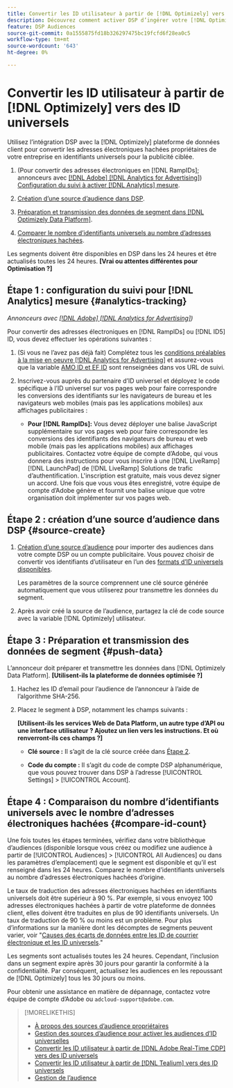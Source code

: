 ```yaml
---
title: Convertir les ID utilisateur à partir de [!DNL Optimizely] vers des ID universels
description: Découvrez comment activer DSP d’ingérer votre [!DNL Optimizely] segments propriétaires.
feature: DSP Audiences
source-git-commit: 0a1555875fd18b326297475bc19fcfd6f28ea0c5
workflow-type: tm+mt
source-wordcount: '643'
ht-degree: 0%

---
```


# Convertir les ID utilisateur à partir de [!DNL Optimizely] vers des ID universels

Utilisez l’intégration DSP avec la [!DNL Optimizely] plateforme de données client pour convertir les adresses électroniques hachées propriétaires de votre entreprise en identifiants universels pour la publicité ciblée.

1. (Pour convertir des adresses électroniques en [!DNL RampIDs]<!-- or [!DNL ID5] IDs -->; annonceurs avec [[!DNL Adobe] [!DNL Analytics for Advertising]](/help/integrations/analytics/overview.md)) [Configuration du suivi à activer [!DNL Analytics] mesure](#analytics-tracking).

1. [Création d’une source d’audience dans DSP](#source-create).

1. [Préparation et transmission des données de segment dans [!DNL Optimizely Data Platform]](#push-data).

1. [Comparer le nombre d’identifiants universels au nombre d’adresses électroniques hachées](#compare-id-count).

Les segments doivent être disponibles en DSP dans les 24 heures et être actualisés toutes les 24 heures. **[Vrai ou attentes différentes pour Optimisation ?]**

## Étape 1 : configuration du suivi pour [!DNL Analytics] mesure {#analytics-tracking}

*Annonceurs avec [[!DNL Adobe] [!DNL Analytics for Advertising]](/help/integrations/analytics/overview.md))*

Pour convertir des adresses électroniques en [!DNL RampIDs] ou [!DNL ID5] ID, vous devez effectuer les opérations suivantes :

1. (Si vous ne l’avez pas déjà fait) Complétez tous les [conditions préalables à la mise en oeuvre [!DNL Analytics for Advertising]](/help/integrations/analytics/prerequisites.md) et assurez-vous que la variable [AMO ID et EF ID](/help/integrations/analytics/ids.md) sont renseignées dans vos URL de suivi.

1. Inscrivez-vous auprès du partenaire d’ID universel et déployez le code spécifique à l’ID universel sur vos pages web pour faire correspondre les conversions des identifiants sur les navigateurs de bureau et les navigateurs web mobiles (mais pas les applications mobiles) aux affichages publicitaires :

   * **Pour [!DNL RampIDs]:** Vous devez déployer une balise JavaScript supplémentaire sur vos pages web pour faire correspondre les conversions des identifiants des navigateurs de bureau et web mobile (mais pas les applications mobiles) aux affichages publicitaires. Contactez votre équipe de compte d’Adobe, qui vous donnera des instructions pour vous inscrire à une [!DNL LiveRamp] [!DNL LaunchPad] de [!DNL LiveRamp] Solutions de trafic d’authentification. L&#39;inscription est gratuite, mais vous devez signer un accord. Une fois que vous vous êtes enregistré, votre équipe de compte d’Adobe génère et fournit une balise unique que votre organisation doit implémenter sur vos pages web.

## Étape 2 : création d’une source d’audience dans DSP {#source-create}

1. [Création d’une source d’audience](source-manage.md) pour importer des audiences dans votre compte DSP ou un compte publicitaire. Vous pouvez choisir de convertir vos identifiants d’utilisateur en l’un des [formats d’ID universels disponibles](source-about.md).

   Les paramètres de la source comprennent une clé source générée automatiquement que vous utiliserez pour transmettre les données du segment.

1. Après avoir créé la source de l’audience, partagez la clé de code source avec la variable [!DNL Optimizely] utilisateur.

## Étape 3 : Préparation et transmission des données de segment {#push-data}

L’annonceur doit préparer et transmettre les données dans [!DNL Optimizely Data Platform].  **[Utilisent-ils la plateforme de données optimisée ?]**  <!-- Data Platform? -->

1. Hachez les ID d’email pour l’audience de l’annonceur à l’aide de l’algorithme SHA-256.

1. Placez le segment à DSP, notamment les champs suivants :

   **[Utilisent-ils les services Web de Data Platform, un autre type d’API ou une interface utilisateur ? Ajoutez un lien vers les instructions. Et où renverront-ils ces champs ?]**  <!-- Are they using the Data Platform web services or what? Add a link to instructions. And where will they input these fields?  -->

   * **Clé source :** Il s’agit de la clé source créée dans [Étape 2](#source-create).

   * **Code du compte :** Il s’agit du code de compte DSP alphanumérique, que vous pouvez trouver dans DSP à l’adresse [!UICONTROL Settings] > [!UICONTROL Account].

## Étape 4 : Comparaison du nombre d’identifiants universels avec le nombre d’adresses électroniques hachées {#compare-id-count}

Une fois toutes les étapes terminées, vérifiez dans votre bibliothèque d’audiences (disponible lorsque vous créez ou modifiez une audience à partir de [!UICONTROL Audiences] > [!UICONTROL All Audiences] ou dans les paramètres d’emplacement) que le segment est disponible et qu’il est renseigné dans les 24 heures. Comparez le nombre d’identifiants universels au nombre d’adresses électroniques hachées d’origine.

Le taux de traduction des adresses électroniques hachées en identifiants universels doit être supérieur à 90 %. Par exemple, si vous envoyez 100 adresses électroniques hachées à partir de votre plateforme de données client, elles doivent être traduites en plus de 90 identifiants universels. Un taux de traduction de 90 % ou moins est un problème. Pour plus d’informations sur la manière dont les décomptes de segments peuvent varier, voir &quot;[Causes des écarts de données entre les ID de courrier électronique et les ID universels](#universal-ids-data-variances).&quot;

Les segments sont actualisés toutes les 24 heures. Cependant, l’inclusion dans un segment expire après 30 jours pour garantir la conformité à la confidentialité. Par conséquent, actualisez les audiences en les repoussant de [!DNL Optimizely] tous les 30 jours ou moins.

Pour obtenir une assistance en matière de dépannage, contactez votre équipe de compte d’Adobe ou `adcloud-support@adobe.com`.

>[!MORELIKETHIS]
>
>* [À propos des sources d’audience propriétaires](/help/dsp/audiences/sources/source-about.md)
>* [Gestion des sources d’audience pour activer les audiences d’ID universelles](source-manage.md)
>* [Convertir les ID utilisateur à partir de [!DNL Adobe Real-Time CDP] vers des ID universels](/help/dsp/audiences/sources/source-adobe-rtcdp.md)
>* [Convertir les ID utilisateur à partir de [!DNL Tealium] vers des ID universels](/help/dsp/audiences/sources/source-tealium.md)
>* [Gestion de l’audience](/help/dsp/audiences/audience-about.md)
